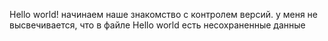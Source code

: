 Hello world!
начинаем наше знакомство с контролем версий.
у меня не высвечивается, что в файле Hello world есть несохраненные данные
